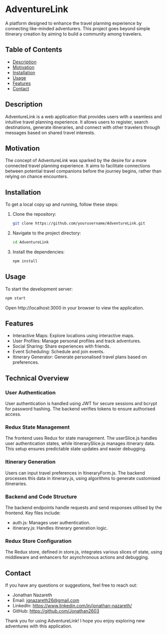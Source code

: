 # AdventureLink

A platform designed to enhance the travel planning experience by connecting like-minded adventurers. This project goes beyond simple itinerary creation by aiming to build a community among travelers.

## Table of Contents
- [Description](#description)
- [Motivation](#motivation)
- [Installation](#installation)
- [Usage](#usage)
- [Features](#features)
- [Contact](#contact)

## Description
AdventureLink is a web application that provides users with a seamless and intuitive travel planning experience. It allows users to register, search destinations, generate itineraries, and connect with other travelers through messages based on shared travel interests.

## Motivation
The concept of AdventureLink was sparked by the desire for a more connected travel planning experience. It aims to facilitate connections between potential travel companions before the journey begins, rather than relying on chance encounters.

## Installation
To get a local copy up and running, follow these steps:

1. Clone the repository:
    ```bash
    git clone https://github.com/yourusername/AdventureLink.git
    ```

2. Navigate to the project directory:
    ```bash
    cd AdventureLink
    ```

3. Install the dependencies:
    ```bash
    npm install
    ```

## Usage
To start the development server:
```bash
npm start
```

Open http://localhost:3000 in your browser to view the application.

## Features

- Interactive Maps: Explore locations using interactive maps.
- User Profiles: Manage personal profiles and track adventures.
- Social Sharing: Share experiences with friends.
- Event Scheduling: Schedule and join events.
- Itinerary Generator: Generate personalised travel plans based on preferences.

## Technical Overview

### User Authentication

User authentication is handled using JWT for secure sessions and bcrypt for password hashing. The backend verifies tokens to ensure authorised access.

### Redux State Management

The frontend uses Redux for state management. The userSlice.js handles user authentication states, while itinerarySlice.js manages itinerary data. This setup ensures predictable state updates and easier debugging.

### Itinerary Generation

Users can input travel preferences in ItineraryForm.js. The backend processes this data in itinerary.js, using algorithms to generate customised itineraries.

### Backend and Code Structure

The backend endpoints handle requests and send responses utilised by the frontend. Key files include:

- auth.js: Manages user authentication.
- itinerary.js: Handles itinerary generation logic.

### Redux Store Configuration

The Redux store, defined in store.js, integrates various slices of state, using middleware and enhancers for asynchronous actions and debugging.

## Contact

If you have any questions or suggestions, feel free to reach out:

- Jonathan Nazareth
- Email: jgnazareth26@gmail.com
- LinkedIn: https://www.linkedin.com/in/jonathan-nazareth/
- GitHub: https://github.com/Jonathan2603

Thank you for using AdventureLink! I hope you enjoy exploring new adventures with this application.

